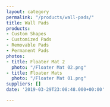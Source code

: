 ```yaml
---
layout: category
permalink: "/products/wall-pads/"
title: Wall Pads
products:
- Custom Shapes
- Customized Pads
- Removable Pads
- Permanent Pads
photos:
- title: Floater Mat 2
  photo: "/Floater Mat 02.png"
- title: Floater Mats
  photo: "/Floater Mat 01.png"
suppliers: []
date: '2019-03-29T23:08:48.000+00:00'

---
```

